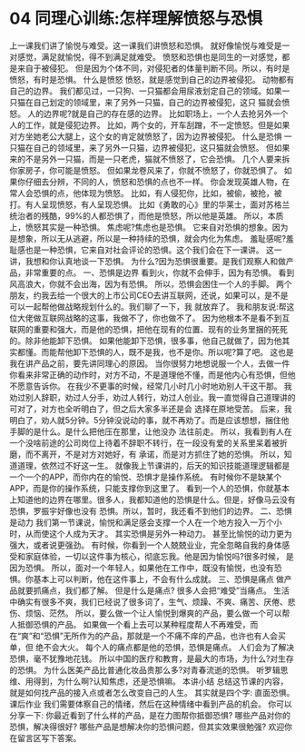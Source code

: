 # 04 同理心训练:怎样理解愤怒与恐惧

上一课我们讲了愉悦与难受。这一课我们讲愤怒和恐惧。
就好像愉悦与难受是一对感觉，满足就愉悦，得不到满足就难受。
愤怒和恐惧也是同生的一对感觉，都是来自于被侵犯。
但是因为个体不同，对侵犯者的体量判断不同。所以，有时是愤怒，有时是恐惧。
什么是愤怒
愤怒，就是感觉到自己的边界被侵犯。
动物都有自己的边界。 我们都见过，一只狗、一只猫都会用尿液划定自己的领域。如果一只猫在自己划定的领域里，来了另外一只猫，自己的边界被侵犯，这只 猫就会愤怒。
人的边界呢?就是自己的存在感的边界。
比如职场上，一个人去抢另外一个人的工作，就是侵犯边界。 比如，两个女的，开车刮蹭，不一定愤怒。但是如果对方坐她老公大腿上，这个女的肯定就愤怒了，因为边界被侵犯。
什么是恐惧
一只猫在自己的领域里，来了另外一只猫，边界被侵犯，这只猫就会愤怒。 但如果来的不是另外一只猫，而是一只老虎，猫就不愤怒了，它会恐惧。
几个人要来拆你家房子，你可能是愤怒。
但如果龙卷风来了，你就不愤怒了，你就恐惧了。
如果你仔细去分辨，不同的人，愤怒和恐惧的点也不一样。
你会发现英雄人物，在常人会恐惧的点，他体现为愤怒。
比如，有人侵犯你，比如，被偷，被抢，被打。有人呈现愤怒，有人呈现恐惧。 比如《勇敢的心》里的华莱士，面对苏格兰统治者的残酷，99%的人都恐惧了，而他是愤怒，所以他是英雄。 所以，本质上，愤怒其实是一种恐惧。
焦虑呢?焦虑也是恐惧。
它来自对恐惧的想象。因为是想象，所以无从逃避，所以是一种持续的恐惧，就会内化为焦虑。 羞耻感呢?羞耻感也是一种恐惧，它来自对社会评论的恐惧。这个我们会在下一课讲。
这一讲，我想和你认真地谈一下恐惧。
为什么?因为恐惧很重要。是我们观察人和做产品，非常重要的点。
一、恐惧是边界
看到火，你就不会伸手，因为有恐惧。
看到风高浪大，你就不会出海，因为有恐惧。
所以，恐惧会困住一个人的手脚。 两个朋友，约我去给一个很大的上市公司CEO去讲互联网，还说，如果可以，是不是可以一起帮他做战略规划什么的。我们聊了一下，我 就放弃了。
我和朋友说:帮这位大佬做互联网战略的这事，我做不了，你也做不了。 因为他根本不是看不到互联网的重要和强大，而是他的恐惧，把他在现有的位置、现有的业务里捆的死死的。除非他能卸下恐惧。 如果他能卸下恐惧，很多事，他自己就做了，因为他其实都懂。而能帮他卸下恐惧的人，既不是我，也不是你。所以呢?算了吧。 这也是我在讲产品之前，要先讲同理心的原因。 当你很努力地想说服一个人，去做一件你看来非常正确的动作时，对方不动，不是道理他不懂，而是他内心有恐惧，但他不愿意告诉你。 在我少不更事的时候，经常几小时几小时地劝别人干这干那。 我劝过别人辞职，劝过人分手，劝过人转行，劝过人创业。我一直觉得自己道理讲的可对了，对方也全听明白了，但之后大家多半还是会 选择在原地受苦。 后来，我明白了，劝人就5分钟。5分钟没说动的事，就不再劝了。而是应该想想，捆住他手脚的是什么。是什么把他压在那里，让他没办 法往前走。
所以，我看到有人在一个没啥前途的公司岗位上待着不辞职不转行，在一段没有爱的关系里呆着被折磨，而不离开，不是对方对她好，有 承诺，而是对方抓住了她的恐惧。
所以，知道道理，依然过不好这一生。 就像我上节课讲的，后天的知识技能道理逻辑都是一个一个的APP，而你内在的愉悦、恐惧才是操作系统。 有时候你不是缺某个APP，而是你的操作系统，只能支撑你到这里了。 看到一个人的恐惧，你就基本上知道他的边界在哪里。很多人，我都知道他的恐惧是什么。但是，好像马云没有恐惧，罗振宇好像也没有 恐惧。所以，暂时，我还看不到他们的边界。
二、恐惧是动力
我们第一节课说，愉悦和满足感会支撑一个人在一个地方投入一万个小时，从而使这个人成为天才。
其实恐惧是另外一种动力。
甚至比愉悦的动力更为强大，或者说更强劲。 有时候，你看到一个人兢兢业业，完全忽略自我的身体感受和家庭体验，一切以这件事为核心，彻底忘我。他是因为愉悦吗?很多时候， 是因为恐惧。 所以，面对一个年轻人，如果他在工作中，既没有愉悦，也没有恐惧。你基本上可以判断，他在这件事上，不会有什么成就。 三、恐惧是痛点
做产品就要抓痛点，我们都了解。
但是什么是痛点?
很多人会把“难受”当痛点。
生活中确实有很多不爽，我们已经说了很多词了，生气、烦躁、不爽、痛苦、厌倦、悲伤、烦恼、茫然。 所以，要么做一个让人愉悦到爆爽的产品，要么做一个可以帮人抵御恐惧的产品。 如果做一个看上去可以某种程度帮人不再难受，而在“爽”和“恐惧”无所作为的产品，那就是一个不痛不痒的产品，也许也有人会买单，但 绝不会大火。
每个人的痛点都是他的恐惧，恐惧是痛点。
人们会为了解决恐惧，毫不犹豫地花钱。
所以中国的医疗和教育，是最大的市场，为什么?对生存的恐惧。
为什么医美产品比普通化妆品贵那么多?对青春流逝的恐惧。
听罗辑思维、用得到，为什么啊?认知焦虑，还是恐惧嘛。
本讲小结
总结这节课的内容，就是如何找产品的接入点或者怎么改变自己的人生。
其实就是四个字:
直面恐惧。
课后作业
我们需要体察自己的情绪，然后在这种情绪中看到产品的机会。
你可以分享一下:
你最近看到了什么样的产品，是在力图帮你抵御恐惧?
哪些产品对你的恐惧，解决得很好?
哪些产品是想解决你的恐惧问题，但其实效果很勉强?
欢迎你在留言区写下答案。